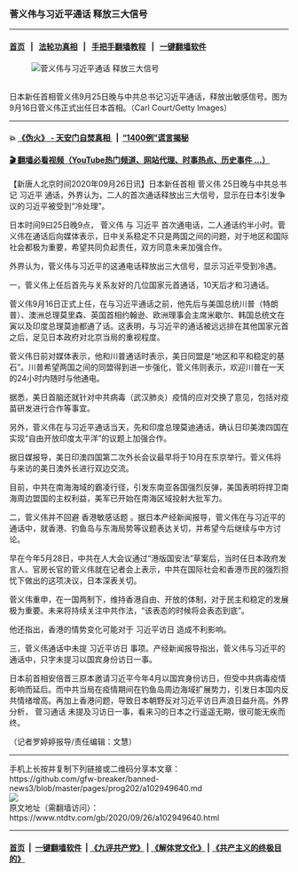### 菅义伟与习近平通话 释放三大信号
------------------------

#### [首页](https://github.com/gfw-breaker/banned-news3/blob/master/README.md) &nbsp;&nbsp;|&nbsp;&nbsp; [法轮功真相](https://github.com/begood0513/basic/blob/master/README.md)  &nbsp;&nbsp;|&nbsp;&nbsp; [手把手翻墙教程](https://github.com/gfw-breaker/guides/wiki)  &nbsp;&nbsp;|&nbsp;&nbsp; [一键翻墙软件](https://github.com/gfw-breaker/nogfw/blob/master/README.md)  



<div><div class="featured_image">
 <figure>
  <img alt="菅义伟与习近平通话 释放三大信号" src="https://i.ntdtv.com/assets/uploads/2020/09/GettyImages-1228542789-800x450.jpg"/>
 </figure><br/>
 <span class="caption">
  日本新任首相菅义伟9月25日晚与中共总书记习近平通话，释放出敏感信号。图为9月16日菅义伟正式出任日本首相。（Carl Court/Getty Images）
 </span>
</div>
</div><hr/>

#### 💥 [《伪火》 - 天安门自焚真相 ](http://158.247.195.190:10000/videos/blog/weihuo.html)&nbsp; |&nbsp; [“1400例”谎言揭秘  ](http://158.247.195.190:10000/videos/blog/jiexi1400.html)

#### [ 🎬  翻墙必看视频（YouTube热门频道、网站代理、时事热点、历史事件 ...）](https://github.com/gfw-breaker/links/blob/master/banned.md)

<div><div class="post_content" itemprop="articleBody">
 <p>
  【新唐人北京时间2020年09月26日讯】日本新任首相
  <ok href="https://www.ntdtv.com/gb/菅义伟.htm">
   菅义伟
  </ok>
  25日晚与中共总书记
  <ok href="https://www.ntdtv.com/gb/习近平.htm">
   习近平
  </ok>
  通话，外界认为，二人的首次通话释放出三大信号，显示在日本引发争议的习近平被受到“冷处理”。
 </p>
 <p>
  日本时间9曰25日晚9点，
  <ok href="https://www.ntdtv.com/gb/菅义伟.htm">
   菅义伟
  </ok>
  与
  <ok href="https://www.ntdtv.com/gb/习近平.htm">
   习近平
  </ok>
  首次通电话，二人通话约半小时。菅义伟在通话后向媒体表示，日中关系稳定不只是两国之间的问题，对于地区和国际社会都极为重要，希望共同负起责任，双方同意未来加强合作。
 </p>
 <p>
  外界认为，菅义伟与习近平的这通电话释放出三大信号，显示习近平受到冷遇。
 </p>
 <p>
  一，菅义伟上任后首先与关系友好的几位国家元首通话，10天后才和习通话。
 </p>
 <p>
  菅义伟9月16日正式上任，在与习近平通话之前，他先后与美国总统川普（特朗普）、澳洲总理莫里森、英国首相约翰逊、欧洲理事会主席米歇尔、韩国总统文在寅以及印度总理莫迪都通了话。这表明，与习近平的通话被远远排在其他国家元首之后，足见日本政府对北京当局的重视程度。
 </p>
 <p>
  菅义伟日前对媒体表示，他和川普通话时表示，美日同盟是“地区和平和稳定的基石”。川普希望两国之间的同盟得到进一步强化，菅义伟则表示，欢迎川普在一天的24小时内随时与他通电。
 </p>
 <p>
  据悉，美日首脑还就针对中共病毒（武汉肺炎）疫情的应对交换了意见，包括对疫苗研发进行合作等事宜。
 </p>
 <p>
  另外，菅义伟在与习近平通话当天，先和印度总理莫迪通话，确认日印美澳四国在实现“自由开放印度太平洋”的议题上加强合作。
 </p>
 <p>
  据日媒报导，美日印澳四国第二次外长会议最早将于10月在东京举行。菅义伟将与来访的美日澳外长进行双边交流。
 </p>
 <p>
  目前，中共在南海海域的霸凌行径，引发东南亚各国强烈反弹，美国表明将捍卫南海周边盟国的主权利益，美军已开始在南海区域投射大批军力。
 </p>
 <p>
  二，菅义伟并不回避
  <ok href="https://www.ntdtv.com/gb/香港敏感话题.htm">
   香港敏感话题
  </ok>
  。据日本产经新闻报导，菅义伟在与习近平的通话中，就香港、钓鱼岛与东海局势等议题表达关切，并希望今后继续与中方讨论。
 </p>
 <p>
  早在今年5月28日，中共在人大会议通过“港版国安法”草案后，当时任日本政府发言人、官房长官的菅义伟就在记者会上表示，中共在国际社会和香港市民的强烈担忧下做出的这项决议，日本深表关切。
 </p>
 <p>
  菅义伟重申，在一国两制下，维持香港自由、开放的体制，对于民主和稳定的发展极为重要。未来将持续关注中共作法，“该表态的时候将会表态到底”。
 </p>
 <p>
  他还指出，香港的情势变化可能对于
  <ok href="https://www.ntdtv.com/gb/习近平访日.htm">
   习近平访日
  </ok>
  造成不利影响。
 </p>
 <p>
  三，菅义伟通话中未提
  <ok href="https://www.ntdtv.com/gb/习近平访日.htm">
   习近平访日
  </ok>
  事项。产经新闻报导指出，菅义伟与习近平的通话中，只字未提习以国宾身份访日一事。
 </p>
 <p>
  日本前首相安倍晋三原本邀请习近平今年4月以国宾身份访日，但受中共病毒疫情影响而延后。而中共当局在疫情期间在钓鱼岛周边海域扩展势力，引发日本国内反共情绪增高。再加上香港问题，导致日本朝野反对习近平访日声浪日益升高。外界分析，
  <ok href="https://www.ntdtv.com/gb/菅习通话.htm">
   菅习通话
  </ok>
  未提及习访日一事，看来习的日本之行遥遥无期，很可能无疾而终。
 </p>
 <p>
  （记者罗婷婷报导/责任编辑：文慧）
 </p>
 <div class="single_ad">
 </div>
</div>
</div>
<hr/>
手机上长按并复制下列链接或二维码分享本文章：<br/>
https://github.com/gfw-breaker/banned-news3/blob/master/pages/prog202/a102949640.md <br/>
<a href='https://github.com/gfw-breaker/banned-news3/blob/master/pages/prog202/a102949640.md'><img src='https://github.com/gfw-breaker/banned-news3/blob/master/pages/prog202/a102949640.md.png'/></a> <br/>
原文地址（需翻墙访问）：https://www.ntdtv.com/gb/2020/09/26/a102949640.html


------------------------
#### [首页](https://github.com/gfw-breaker/banned-news3/blob/master/README.md) &nbsp;|&nbsp; [一键翻墙软件](https://github.com/gfw-breaker/nogfw/blob/master/README.md) &nbsp;| [《九评共产党》](https://github.com/gfw-breaker/9ping.md/blob/master/README.md#九评之一评共产党是什么) | [《解体党文化》](https://github.com/gfw-breaker/jtdwh.md/blob/master/README.md) | [《共产主义的终极目的》](https://github.com/gfw-breaker/gczydzjmd.md/blob/master/README.md)


<img src='http://gfw-breaker.win/banned-news3/pages/prog202/a102949640.md' width='0px' height='0px'/>